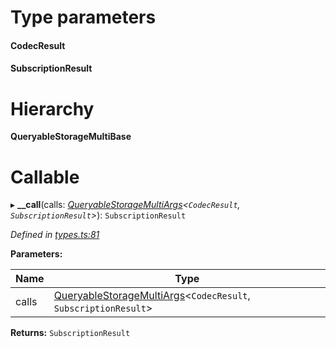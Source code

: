 

# Type parameters
#### CodecResult 
#### SubscriptionResult 
# Hierarchy

**QueryableStorageMultiBase**

# Callable
▸ **__call**(calls: *[QueryableStorageMultiArgs](../modules/_types_.md#queryablestoragemultiargs)<`CodecResult`, `SubscriptionResult`>*): `SubscriptionResult`

*Defined in [types.ts:81](https://github.com/polkadot-js/api/blob/447b7c4/packages/api/src/types.ts#L81)*

**Parameters:**

| Name | Type |
| ------ | ------ |
| calls | [QueryableStorageMultiArgs](../modules/_types_.md#queryablestoragemultiargs)<`CodecResult`, `SubscriptionResult`> |

**Returns:** `SubscriptionResult`

